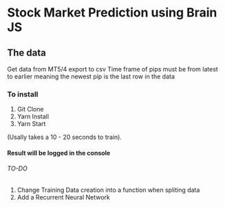 # Stock Market Prediction using Brain JS

## The data

Get data from MT5/4 export to csv
Time frame of pips must be from latest to earlier meaning the newest pip is the last row in the data

### To install

1. Git Clone
2. Yarn Install
3. Yarn Start

(Usally takes a 10 - 20 seconds to train).

#### Result will be logged in the console

###### TO-DO

1. Change Training Data creation into a function when spliting data
2. Add a Recurrent Neural Network
